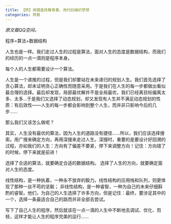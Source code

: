 ```yaml
---
title: 【转】用键盘挥舞青春，用代码编织梦想
categories: 转载
---
```


*原文载QQ空间。*

程序=算法+数据结构

人生也是一样。我们走过人生的过程是算法，面对人生的态度是数据结构，而我们的经历的一点一滴则是程序本身。

每个人的人生都需要设计一个算法。

人生是一个递推的过程，但是我们却要站在未来递归的规划人生。我们首先选择了贪心算法，却未证明贪心正确性而随意采用。于是我们在人生的每一步都做出看似最合理的选择。最后却发现，局部最优解并不是全局最优，我们已经离目标偏离太多、太多…于是我们又选择了动态规划，却又发现有人生并不满足动态规划的性质：有后效性——人生的每一步都会影响到整个人生，而并非只影响今后的几步……

那么我们又该怎么做呢？

其实，人生没有最优的算法，因为人生的道路没有捷径……所以，我们应该选择搜索。用广搜来确定方向，再用深搜来走过人生。深搜时，重要的是要设计好回溯的过程，亦如我们的人生：方向有了偏差不要紧，停下来调整方向！记住：方向错了的时候，停下来就是前进！

选择了合适的算法，就要确定合适的数据结构。
选择了人生的方向，就要确定面对人生的态度。

线性结构，是一种执着，一种永不放弃的毅力。线性结构的应用栈和队列，则更体现了那种一丝不苟的坚毅；
非线性结构，是一种睿智，一种为自己的未来仔细斟酌的睿智。他们，为自己的人生选择了许多方向，但是记住：最终，要涉足其中的一个，选择一条最适合自己的路而并非全部去尝试。 

写下了自己人生的程序，然后就该在一点一滴的人生中不断地去调试、优化、剪枝，这样才能让人生的程序完美的运行……